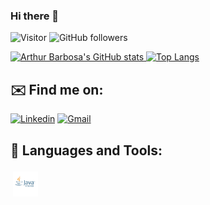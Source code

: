 ### Hi there 👋

![Visitor](https://visitor-badge.laobi.icu/badge?page_id=arthurbarbosa.arthurbarbosa)
![GitHub followers](https://img.shields.io/github/followers/arthurbarbosa.svg?style=social&label=Follow&maxAge=2592000)

[![Arthur Barbosa's GitHub stats](https://github-readme-stats.vercel.app/api?username=arthurbarbosa&show_icons=true&theme=react)
![Top Langs](https://github-readme-stats.vercel.app/api/top-langs/?username=arthurbarbosa&layout=compact)](https://github.com/arthurbarbosa/github-readme-stats)

## ✉️ Find me on:
<p>
    <a href="https://linkedin.com/in/arthur-barbosa-704726100" target="_blank" rel="noopener noreferrer"> <img
            src="https://cdn.jsdelivr.net/npm/simple-icons@v3/icons/linkedin.svg" alt="Linkedin" height="40"></a>
    <a href="mailto:arthurbruno03@gmail.com"> <img src="https://cdn.jsdelivr.net/npm/simple-icons@v3/icons/gmail.svg"
            alt="Gmail" height="40"></a>
</p>

 

## 🧰 Languages and Tools:
<p>
    <img src="https://raw.githubusercontent.com/github/explore/80688e429a7d4ef2fca1e82350fe8e3517d3494d/topics/java/java.png"
        alt="Java" height="40" style="vertical-align:top; margin:4px">
    
</p>

